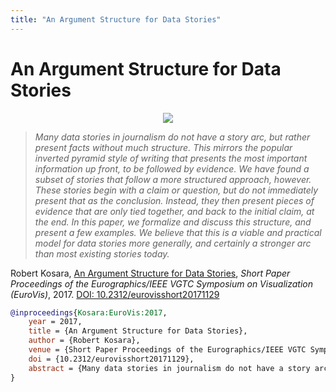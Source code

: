 ```yaml
---
title: "An Argument Structure for Data Stories"
---
```


# An Argument Structure for Data Stories

<p align="center"><img src="https://media.eagereyes.org/wp-content/uploads/2017/06/Kosara-EuroVis-2017.jpg" /></p>

> _Many data stories in journalism do not have a story arc, but rather present facts without much structure. This mirrors the popular inverted pyramid style of writing that presents the most important information up front, to be followed by evidence. We have found a subset of stories that follow a more structured approach, however. These stories begin with a claim or question, but do not immediately present that as the conclusion. Instead, they then present pieces of evidence that are only tied together, and back to the initial claim, at the end. In this paper, we formalize and discuss this structure, and present a few examples. We believe that this is a viable and practical model for data stories more generally, and certainly a stronger arc than most existing stories today._

Robert Kosara, <a href="https://media.eagereyes.org/papers/2017/Kosara-EuroVis-2017.pdf" target="_blank">An Argument Structure for Data Stories</a>, _Short Paper Proceedings of the Eurographics/IEEE VGTC Symposium on Visualization (EuroVis)_, 2017. <a href="https://dx.doi.org/10.2312/eurovisshort20171129" target="_new">DOI: 10.2312/eurovisshort20171129</a>


```bibtex
@inproceedings{Kosara:EuroVis:2017,
	year = 2017,
	title = {An Argument Structure for Data Stories},
	author = {Robert Kosara},
	venue = {Short Paper Proceedings of the Eurographics/IEEE VGTC Symposium on Visualization (EuroVis)},
	doi = {10.2312/eurovisshort20171129},
	abstract = {Many data stories in journalism do not have a story arc, but rather present facts without much structure. This mirrors the popular inverted pyramid style of writing that presents the most important information up front, to be followed by evidence. We have found a subset of stories that follow a more structured approach, however. These stories begin with a claim or question, but do not immediately present that as the conclusion. Instead, they then present pieces of evidence that are only tied together, and back to the initial claim, at the end. In this paper, we formalize and discuss this structure, and present a few examples. We believe that this is a viable and practical model for data stories more generally, and certainly a stronger arc than most existing stories today.},
}
```

